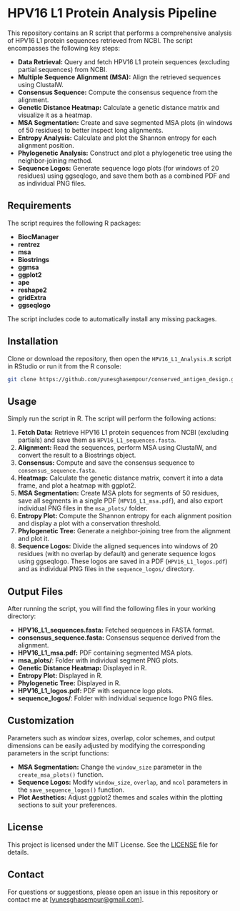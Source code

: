 

# HPV16 L1 Protein Analysis Pipeline

This repository contains an R script that performs a comprehensive analysis of HPV16 L1 protein sequences retrieved from NCBI. The script encompasses the following key steps:

- **Data Retrieval:** Query and fetch HPV16 L1 protein sequences (excluding partial sequences) from NCBI.
- **Multiple Sequence Alignment (MSA):** Align the retrieved sequences using ClustalW.
- **Consensus Sequence:** Compute the consensus sequence from the alignment.
- **Genetic Distance Heatmap:** Calculate a genetic distance matrix and visualize it as a heatmap.
- **MSA Segmentation:** Create and save segmented MSA plots (in windows of 50 residues) to better inspect long alignments.
- **Entropy Analysis:** Calculate and plot the Shannon entropy for each alignment position.
- **Phylogenetic Analysis:** Construct and plot a phylogenetic tree using the neighbor-joining method.
- **Sequence Logos:** Generate sequence logo plots (for windows of 20 residues) using ggseqlogo, and save them both as a combined PDF and as individual PNG files.

## Requirements

The script requires the following R packages:

- **BiocManager**
- **rentrez**
- **msa**
- **Biostrings**
- **ggmsa**
- **ggplot2**
- **ape**
- **reshape2**
- **gridExtra**
- **ggseqlogo**

The script includes code to automatically install any missing packages.

## Installation

Clone or download the repository, then open the `HPV16_L1_Analysis.R` script in RStudio or run it from the R console:

```bash
git clone https://github.com/yunesghasempour/conserved_antigen_design.git
```

## Usage

Simply run the script in R. The script will perform the following actions:

1. **Fetch Data:** Retrieve HPV16 L1 protein sequences from NCBI (excluding partials) and save them as `HPV16_L1_sequences.fasta`.
2. **Alignment:** Read the sequences, perform MSA using ClustalW, and convert the result to a Biostrings object.
3. **Consensus:** Compute and save the consensus sequence to `consensus_sequence.fasta`.
4. **Heatmap:** Calculate the genetic distance matrix, convert it into a data frame, and plot a heatmap with ggplot2.
5. **MSA Segmentation:** Create MSA plots for segments of 50 residues, save all segments in a single PDF (`HPV16_L1_msa.pdf`), and also export individual PNG files in the `msa_plots/` folder.
6. **Entropy Plot:** Compute the Shannon entropy for each alignment position and display a plot with a conservation threshold.
7. **Phylogenetic Tree:** Generate a neighbor-joining tree from the alignment and plot it.
8. **Sequence Logos:** Divide the aligned sequences into windows of 20 residues (with no overlap by default) and generate sequence logos using ggseqlogo. These logos are saved in a PDF (`HPV16_L1_logos.pdf`) and as individual PNG files in the `sequence_logos/` directory.

## Output Files

After running the script, you will find the following files in your working directory:

- **HPV16_L1_sequences.fasta:** Fetched sequences in FASTA format.
- **consensus_sequence.fasta:** Consensus sequence derived from the alignment.
- **HPV16_L1_msa.pdf:** PDF containing segmented MSA plots.
- **msa_plots/**: Folder with individual segment PNG plots.
- **Genetic Distance Heatmap:** Displayed in R.
- **Entropy Plot:** Displayed in R.
- **Phylogenetic Tree:** Displayed in R.
- **HPV16_L1_logos.pdf:** PDF with sequence logo plots.
- **sequence_logos/**: Folder with individual sequence logo PNG files.

## Customization

Parameters such as window sizes, overlap, color schemes, and output dimensions can be easily adjusted by modifying the corresponding parameters in the script functions:

- **MSA Segmentation:** Change the `window_size` parameter in the `create_msa_plots()` function.
- **Sequence Logos:** Modify `window_size`, `overlap`, and `ncol` parameters in the `save_sequence_logos()` function.
- **Plot Aesthetics:** Adjust ggplot2 themes and scales within the plotting sections to suit your preferences.

## License

This project is licensed under the MIT License. See the [LICENSE](LICENSE) file for details.

## Contact

For questions or suggestions, please open an issue in this repository or contact me at [yunesghasempur@gmail.com].
